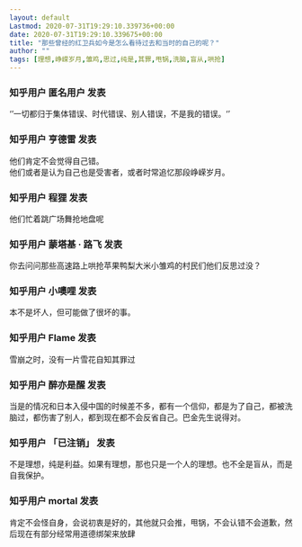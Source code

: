 ```yaml
---
layout: default
Lastmod: 2020-07-31T19:29:10.339736+00:00
date: 2020-07-31T19:29:10.339675+00:00
title: "那些曾经的红卫兵如今是怎么看待过去和当时的自己的呢？"
author: ""
tags: [理想,峥嵘岁月,雏鸡,思过,纯是,其罪,甩锅,洗脑,盲从,哄抢]
---
```



    
### 知乎用户 匿名用户 发表
    
‘’一切都归于集体错误、时代错误、别人错误，不是我的错误。‘’
    
    
    
    
### 知乎用户 亨德雷 发表
    
他们肯定不会觉得自己错。  
他们或者是认为自己也是受害者，或者时常追忆那段峥嵘岁月。
    
    
    
    
### 知乎用户 程狸 发表
    
他们忙着跳广场舞抢地盘呢
    
    
    
    
### 知乎用户 蒙塔基 · 路飞 发表
    
你去问问那些高速路上哄抢苹果鸭梨大米小雏鸡的村民们他们反思过没？
    
    
    
    
### 知乎用户 小噢哩 发表
    
本不是坏人，但可能做了很坏的事。
    
    
    
    
### 知乎用户 Flame 发表
    
雪崩之时，没有一片雪花自知其罪过
    
    
    
    
### 知乎用户 醉亦是醒 发表
    
当是的情况和日本入侵中国的时候差不多，都有一个信仰，都是为了自己，都被洗脑过，都伤害了别人，都到现在都不会反省自己。巴金先生说得对。
    
    
    
    
### 知乎用户 「已注销」 发表
    
不是理想，纯是利益。如果有理想，那也只是一个人的理想。也不全是盲从，而是自我保护。
    
    
    
    
### 知乎用户 mortal 发表
    
肯定不会怪自身，会说初衷是好的，其他就只会推，甩锅，不会认错不会道歉，然后现在有部分经常用道德绑架来放肆
    
    
    

